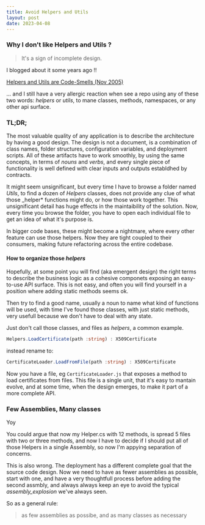 ```yaml
---
title: Avoid Helpers and Utils
layout: post
date: 2023-04-08
---
```


### Why I don't like Helpers and Utils ?

> It's a sign of incomplete design.

I blogged about it some years ago !! 

[Helpers and Utils are Code-Smells (Nov 2005)](https://learn.microsoft.com/en-us/archive/blogs/rido/helpers-and-utils-are-codesmells)


... and I still have a very allergic reaction when see a repo using any of these two words: _helpers_ or _utils_, to mane  classes, methods, namespaces, or any other api surface.


### TL;DR;

The most valuable quality of any application is to describe the architecture by having a good design. The design is not a document, is a combination of class names, folder structures, configuration variables, and deployment scripts. All of these artifacts have to work smoothly, by using the same concepts, in terms of _nouns_ and _verbs_, and every single piece of functionality is well defined with clear inputs and outputs establdhed by contracts.

It might seem unsignificant, but every time I have to browse a folder named _Utils_, to find a dozen of _Helpers_ classes, does not provide any clue of what those _helper* functions might do, or how those work together. This unsignificant detail has huge effects in the maintaibility of the solution. Now, every time you browse the folder, you have to open each individual file to get an idea of what it's purpose is.

In bigger code bases, these might become a nightmare, where every other feature can use those helpers. Now they are tight coupled to their consumers, making future refactoring across the entire codebase.

#### How to organize those _helpers_

Hopefully, at some point you will find (aka emergent design) the right terms to describe the business logic as a cohesive componets exposing an easy-to-use API surface. This is not easy, and often you will find yourself in a position where adding static methods seems ok.

Then try to find a good name, usually a noun to name what kind of functions will be used, with time I've found those classes, with just static methods, very usefull because we don't have to deal with any state.

Just don't call those classes, and files as _helpers_, a common example.

```ts
Helpers.LoadCertificate(path :string) : X509Certificate
```

instead rename to:

```ts
CertificateLoader.LoadFromFile(path :string) : X509Certificate
```

Now you have a file, eg `CertificateLoader.js` that exposes a method to load certificates from files. This file is a single unit, that it's easy to mantain evolve, and at some time, when the design emerges, to make it part of a more complete API. 

### Few Assemblies, Many classes

Yoy

You could argue that now my Helper.cs with 12 methods, is spread 5 files with two or three methods, and now I have to decide if I should put all of those Helpers in a single Assembly, so now I'm appying separation of concerns.

This is also wrong. The deployment has a different complete goal that the source code design. Now we need to have as fewer assemblies as possible, start with one, and have a very thoughtfull process before adding the second assmbly, and always always keep an eye to avoid the typical _assembly_explosion_ we've always seen.

So as a general rule:

> as few assemblies as possibe, and as many classes as necessary



